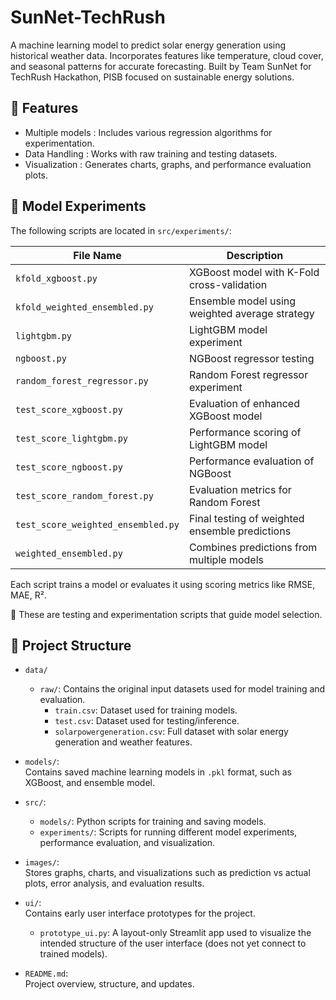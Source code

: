 # SunNet-TechRush
A machine learning model to predict solar energy generation using historical weather data. Incorporates features like temperature, cloud cover, and seasonal patterns for accurate forecasting. Built by Team SunNet for TechRush Hackathon, PISB focused on sustainable energy solutions.

## 📌 Features
- Multiple models : Includes various regression algorithms for experimentation.
- Data Handling : Works with raw training and testing datasets.
- Visualization : Generates charts, graphs, and performance evaluation plots.
  
## 🧪 Model Experiments

The following scripts are located in `src/experiments/`:

| File Name                         | Description                                      |
|----------------------------------|--------------------------------------------------|
| `kfold_xgboost.py`               | XGBoost model with K-Fold cross-validation       |
| `kfold_weighted_ensembled.py`    | Ensemble model using weighted average strategy   |
| `lightgbm.py`                    | LightGBM model experiment                        |
| `ngboost.py`                     | NGBoost regressor testing                        |
| `random_forest_regressor.py`     | Random Forest regressor experiment               |
| `test_score_xgboost.py`          | Evaluation of enhanced XGBoost model             |
| `test_score_lightgbm.py`         | Performance scoring of LightGBM model            |
| `test_score_ngboost.py`          | Performance evaluation of NGBoost                |
| `test_score_random_forest.py`    | Evaluation metrics for Random Forest             |
| `test_score_weighted_ensembled.py`| Final testing of weighted ensemble predictions   |
| `weighted_ensembled.py`          | Combines predictions from multiple models        |



Each script trains a model or evaluates it using scoring metrics like RMSE, MAE, R².

📌 These  are testing and experimentation scripts that guide model selection.


## 📁 Project Structure

- `data/`
  - `raw/`: Contains the original input datasets used for model training and evaluation.
    - `train.csv`: Dataset used for training models.
    - `test.csv`: Dataset used for testing/inference.
    - `solarpowergeneration.csv`: Full dataset with solar energy generation and weather features.

- `models/`:  
  Contains saved machine learning models in `.pkl` format, such as XGBoost, and ensemble model.

- `src/`:
  - `models/`: Python scripts for training and saving models.
  - `experiments/`: Scripts for running different model experiments, performance evaluation, and visualization.

- `images/`:  
  Stores graphs, charts, and visualizations such as prediction vs actual plots, error analysis, and evaluation results.
  
- `ui/`:  
  Contains early user interface prototypes for the project.  
  - `prototype_ui.py`: A layout-only Streamlit app used to visualize the intended structure of the user interface (does not yet connect to   trained models).


- `README.md`:  
  Project overview, structure, and updates.

